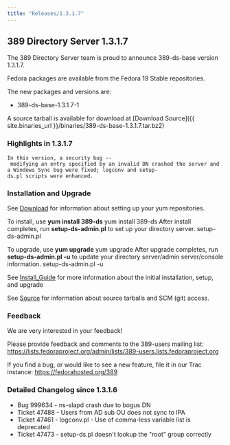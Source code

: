 ```yaml
---
title: "Releases/1.3.1.7"
---
```

389 Directory Server 1.3.1.7
----------------------------

The 389 Directory Server team is proud to announce 389-ds-base version 1.3.1.7.

Fedora packages are available from the Fedora 19 Stable repositories.

The new packages and versions are:

-   389-ds-base-1.3.1.7-1

A source tarball is available for download at [Download Source]({{ site.binaries_url }}/binaries/389-ds-base-1.3.1.7.tar.bz2)

### Highlights in 1.3.1.7

`In this version, a security bug -- modifying an entry specified by an invalid DN crashed the server and a Windows Sync bug were fixed; logconv and setup-ds.pl scripts were enhanced.`

### Installation and Upgrade

See [Download](../download.html) for information about setting up your yum repositories.

To install, use **yum install 389-ds** yum install 389-ds After install completes, run **setup-ds-admin.pl** to set up your directory server. setup-ds-admin.pl

To upgrade, use **yum upgrade** yum upgrade After upgrade completes, run **setup-ds-admin.pl -u** to update your directory server/admin server/console information. setup-ds-admin.pl -u

See [Install\_Guide](../legacy/install-guide.html) for more information about the initial installation, setup, and upgrade

See [Source](../development/source.html) for information about source tarballs and SCM (git) access.

### Feedback

We are very interested in your feedback!

Please provide feedback and comments to the 389-users mailing list: <https://lists.fedoraproject.org/admin/lists/389-users.lists.fedoraproject.org>

If you find a bug, or would like to see a new feature, file it in our Trac instance: <https://fedorahosted.org/389>

### Detailed Changelog since 1.3.1.6

-   Bug 999634 - ns-slapd crash due to bogus DN
-   Ticket 47488 - Users from AD sub OU does not sync to IPA
-   Ticket 47461 - logconv.pl - Use of comma-less variable list is deprecated
-   Ticket 47473 - setup-ds.pl doesn't lookup the "root" group correctly

